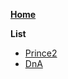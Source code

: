 [**Home**](/)

**List**
- [Prince2](/Methodologies/ProjectManagement/Prince2/)
- [DnA](/Methodologies/ProjectManagement/DnA_SolutionModeling)
